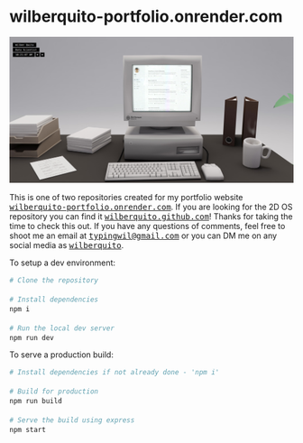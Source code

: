# wilberquito-portfolio.onrender.com

![portfolio-preview](portfolio.png)

This is one of two repositories created for my portfolio website
<a href="https://wilberquito-portfolio.onrender.com"><samp>wilberquito-portfolio.onrender.com</samp></a>.
If you are looking for the 2D OS repository you can find it <a href="https://github.com/wilberquito/wilberquito.github.io"><samp>wilberquito.github.com</samp></a>!
Thanks for taking the time to check this out.
If you have any questions of comments, feel free to shoot me an email at <samp><a href="mailto:toname@gmail.com">typingwil@gmail.com</a></samp> or you can DM me on any social media as <samp><a href="">wilberquito</a></samp>.<br>

To setup a dev environment:

```bash
# Clone the repository

# Install dependencies
npm i

# Run the local dev server
npm run dev
```

To serve a production build:

```bash
# Install dependencies if not already done - 'npm i'

# Build for production
npm run build

# Serve the build using express
npm start
```

